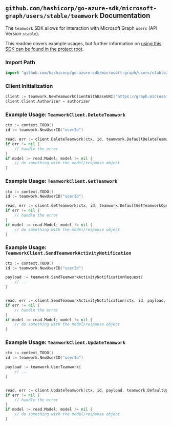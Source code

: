 
## `github.com/hashicorp/go-azure-sdk/microsoft-graph/users/stable/teamwork` Documentation

The `teamwork` SDK allows for interaction with Microsoft Graph `users` (API Version `stable`).

This readme covers example usages, but further information on [using this SDK can be found in the project root](https://github.com/hashicorp/go-azure-sdk/tree/main/docs).

### Import Path

```go
import "github.com/hashicorp/go-azure-sdk/microsoft-graph/users/stable/teamwork"
```


### Client Initialization

```go
client := teamwork.NewTeamworkClientWithBaseURI("https://graph.microsoft.com")
client.Client.Authorizer = authorizer
```


### Example Usage: `TeamworkClient.DeleteTeamwork`

```go
ctx := context.TODO()
id := teamwork.NewUserID("userId")

read, err := client.DeleteTeamwork(ctx, id, teamwork.DefaultDeleteTeamworkOperationOptions())
if err != nil {
	// handle the error
}
if model := read.Model; model != nil {
	// do something with the model/response object
}
```


### Example Usage: `TeamworkClient.GetTeamwork`

```go
ctx := context.TODO()
id := teamwork.NewUserID("userId")

read, err := client.GetTeamwork(ctx, id, teamwork.DefaultGetTeamworkOperationOptions())
if err != nil {
	// handle the error
}
if model := read.Model; model != nil {
	// do something with the model/response object
}
```


### Example Usage: `TeamworkClient.SendTeamworkActivityNotification`

```go
ctx := context.TODO()
id := teamwork.NewUserID("userId")

payload := teamwork.SendTeamworkActivityNotificationRequest{
	// ...
}


read, err := client.SendTeamworkActivityNotification(ctx, id, payload, teamwork.DefaultSendTeamworkActivityNotificationOperationOptions())
if err != nil {
	// handle the error
}
if model := read.Model; model != nil {
	// do something with the model/response object
}
```


### Example Usage: `TeamworkClient.UpdateTeamwork`

```go
ctx := context.TODO()
id := teamwork.NewUserID("userId")

payload := teamwork.UserTeamwork{
	// ...
}


read, err := client.UpdateTeamwork(ctx, id, payload, teamwork.DefaultUpdateTeamworkOperationOptions())
if err != nil {
	// handle the error
}
if model := read.Model; model != nil {
	// do something with the model/response object
}
```
